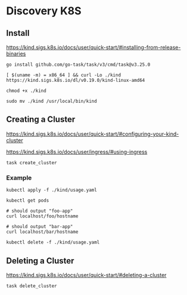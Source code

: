 # Discovery K8S

## Install

https://kind.sigs.k8s.io/docs/user/quick-start/#installing-from-release-binaries

```
go install github.com/go-task/task/v3/cmd/task@v3.25.0

[ $(uname -m) = x86_64 ] && curl -Lo ./kind https://kind.sigs.k8s.io/dl/v0.19.0/kind-linux-amd64

chmod +x ./kind

sudo mv ./kind /usr/local/bin/kind
```


## Creating a Cluster

https://kind.sigs.k8s.io/docs/user/quick-start/#configuring-your-kind-cluster

https://kind.sigs.k8s.io/docs/user/ingress/#using-ingress

```
task create_cluster
```


### Example

```
kubectl apply -f ./kind/usage.yaml

kubectl get pods

# should output "foo-app"
curl localhost/foo/hostname

# should output "bar-app"
curl localhost/bar/hostname

kubectl delete -f ./kind/usage.yaml
```


## Deleting a Cluster

https://kind.sigs.k8s.io/docs/user/quick-start/#deleting-a-cluster

```
task delete_cluster
```
